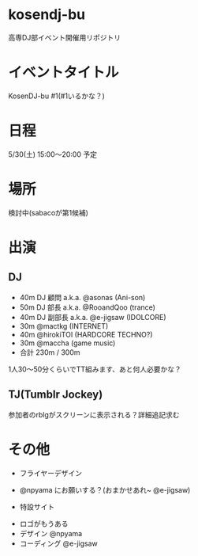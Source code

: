 kosendj-bu
==========

高専DJ部イベント開催用リポジトリ

# イベントタイトル
KosenDJ-bu #1(#1いるかな？)

# 日程
5/30(土) 15:00〜20:00 予定

# 場所
検討中(sabacoが第1候補)

# 出演
## DJ
* 40m DJ 顧問 a.k.a. @asonas (Ani-son)
* 50m DJ 部長 a.k.a. @RooandQoo (trance)
* 40m DJ 副部長 a.k.a. @e-jigsaw (IDOLCORE)
* 30m @mactkg (INTERNET)
* 40m @hirokiTOI (HARDCORE TECHNO?)
* 30m @maccha (game music)
* 合計 230m / 300m

1人30〜50分くらいでTT組みます、あと何人必要かな？

## TJ(Tumblr Jockey)
参加者のrblgがスクリーンに表示される？詳細追記求む

# その他
* フライヤーデザイン
 - @npyama にお願いする？(おまかせあれ~ @e-jigsaw)

* 特設サイト
 - ロゴがもうある
 - デザイン @npyama
 - コーディング @e-jigsaw

